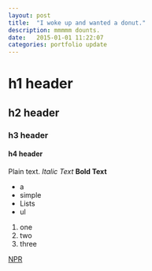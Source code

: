 ```yaml
---
layout: post
title:  "I woke up and wanted a donut."
description: mmmmm dounts.
date:   2015-01-01 11:22:07
categories: portfolio update
---
```


# h1 header

## h2 header

### h3 header

#### h4 header

Plain text. *Italic Text* **Bold Text**


- a
- simple
- Lists
- ul


1. one
2. two
3. three


<a href="http://npr.org">NPR</a>
